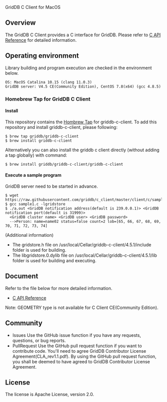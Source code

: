 GridDB C Client for MacOS

## Overview

The GridDB C Client provides a C interface for GridDB.
Please refer to [C API Reference](http://griddb.github.io/docs-en/manuals/GridDB_C_API_Reference.html) for detailed information.

## Operating environment

Library building and program execution are checked in the environment below.

    OS: MacOS Catalina 10.15 (clang 11.0.3)
    GridDB server: V4.5 CE(Community Edition), CentOS 7.8(x64) (gcc 4.8.5)

### Homebrew Tap for GridDB C Client

#### Install

This repository contains the [Hombrew Tap](https://docs.brew.sh/Taps) for griddb-c-client.
To add this repository and install griddb-c-client, please following:

    $ brew tap griddb/griddb-c-client
    $ brew install griddb-c-client

Alternatively you can also install the griddb c client directly (without adding a tap globally) with command:

    $ brew install griddb/griddb-c-client/griddb-c-client

#### Execute a sample program
GridDB server need to be started in advance.

    $ wget https://raw.githubusercontent.com/griddb/c_client/master/client/c/sample/sample1.c
    $ gcc sample1.c -lgridstore
    $ ./a.out <GridDB notification address(default is 239.0.0.1)> <GridDB notification port(default is 31999)>
      <GridDB cluster name> <GridDB user> <GridDB password>
      -->Person: name=name02 status=false count=2 lob=[65, 66, 67, 68, 69, 70, 71, 72, 73, 74]

(Additional information)
- The gridstore.h file on /usr/local/Cellar/griddb-c-client/4.5.1/include folder is used for building.
- The libgridstore.0.dylib file on /usr/local/Cellar/griddb-c-client/4.5.1/lib folder is used for building and executing.

## Document
  Refer to the file below for more detailed information.
  - [C API Reference](http://griddb.github.io/docs-en/manuals/GridDB_C_API_Reference.html)

Note: GEOMETRY type is not available for C Client CE(Community Edition).

## Community
  * Issues
    Use the GitHub issue function if you have any requests, questions, or bug reports.
  * PullRequest
    Use the GitHub pull request function if you want to contribute code.
    You'll need to agree GridDB Contributor License Agreement(CLA_rev1.1.pdf).
    By using the GitHub pull request function, you shall be deemed to have agreed to GridDB Contributor License Agreement.

## License
  The license is Apache License, version 2.0.
